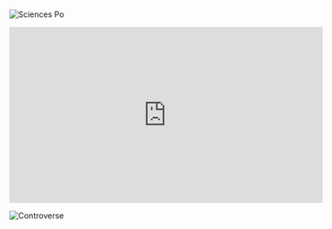 #  

![Sciences Po](http://controverses.mines-paristech.fr/public/promo11/promo11_G20/www.michaellevystudio.com/_MLS/sciences-po-logo.jpg)




<iframe width="560" height="315" src="https://www.youtube.com/embed/YyknBTm_YyM" frameborder="0" allowfullscreen></iframe>

![Controverse](http://www.ephemanar.net/imagestrois/controverse_.jpg)
